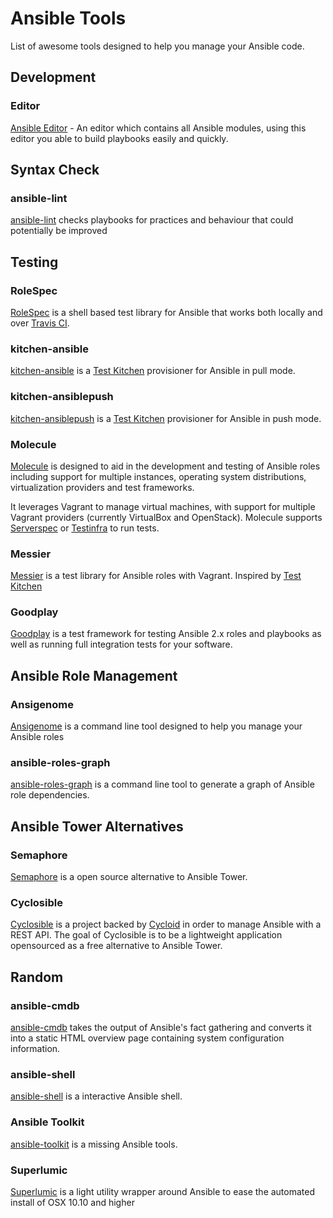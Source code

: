 # Ansible Tools

List of awesome tools designed to help you manage your Ansible code.

## Development

### Editor
[Ansible Editor](https://ansible-editor.com) - An editor which contains all Ansible modules, using this editor you able to build playbooks easily and quickly.

## Syntax Check

### ansible-lint

[ansible-lint](https://github.com/willthames/ansible-lint) checks playbooks for practices and behaviour that could potentially be improved

## Testing

### RoleSpec

[RoleSpec](https://github.com/nickjj/rolespec) is a shell based test library for Ansible that works both locally and over [Travis CI](https://travis-ci.org/).

### kitchen-ansible

[kitchen-ansible](https://github.com/neillturner/kitchen-ansible) is a [Test Kitchen](http://kitchen.ci/) provisioner for Ansible in pull mode.

### kitchen-ansiblepush

[kitchen-ansiblepush](https://github.com/ahelal/kitchen-ansiblepush) is a [Test Kitchen](http://kitchen.ci/) provisioner for Ansible in push mode.

### Molecule

[Molecule](https://github.com/metacloud/molecule) is designed to aid in the development and testing of Ansible roles including support for multiple instances, operating system distributions, virtualization providers and test frameworks.

It leverages Vagrant to manage virtual machines, with support for multiple Vagrant providers (currently VirtualBox and OpenStack). Molecule supports [Serverspec](http://serverspec.org/) or [Testinfra](https://github.com/philpep/testinfra) to run tests.

### Messier

[Messier](https://github.com/conorsch/messier) is a test library for Ansible roles with Vagrant. Inspired by [Test Kitchen](http://kitchen.ci/)

### Goodplay

[Goodplay](https://github.com/goodplay/goodplay) is a test framework for testing Ansible 2.x roles and playbooks as well as running full integration tests for your software.

## Ansible Role Management

### Ansigenome

[Ansigenome](https://github.com/nickjj/ansigenome) is a  command line tool designed to help you manage your Ansible roles

### ansible-roles-graph

[ansible-roles-graph](https://github.com/sebn/ansible-roles-graph) is a command line tool to generate a graph of Ansible role dependencies.

## Ansible Tower Alternatives

### Semaphore

[Semaphore](https://github.com/ansible-semaphore/semaphore) is a open source alternative to Ansible Tower.


### Cyclosible

[Cyclosible](https://github.com/cycloidio/cyclosible) is a project backed by [Cycloid](http://www.cycloid.io/) in order to manage Ansible with a REST API. The goal of Cyclosible is to be a lightweight application opensourced as a free alternative to Ansible Tower.

## Random

### ansible-cmdb

[ansible-cmdb](https://github.com/fboender/ansible-cmdb) takes the output of Ansible's fact gathering and converts it into a static HTML overview page containing system configuration information.

### ansible-shell

[ansible-shell](https://github.com/dominis/ansible-shell) is a interactive Ansible shell.

### Ansible Toolkit

[ansible-toolkit](https://github.com/dellis23/ansible-toolkit) is a missing Ansible tools.

### Superlumic

[Superlumic](https://github.com/superlumic/superlumic) is a light utility wrapper around Ansible to ease the automated install of OSX 10.10 and higher
